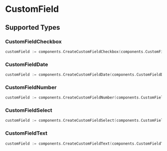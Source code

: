 # CustomField


## Supported Types

### CustomFieldCheckbox

```go
customField := components.CreateCustomFieldCheckbox(components.CustomFieldCheckbox{/* values here */})
```

### CustomFieldDate

```go
customField := components.CreateCustomFieldDate(components.CustomFieldDate{/* values here */})
```

### CustomFieldNumber

```go
customField := components.CreateCustomFieldNumber(components.CustomFieldNumber{/* values here */})
```

### CustomFieldSelect

```go
customField := components.CreateCustomFieldSelect(components.CustomFieldSelect{/* values here */})
```

### CustomFieldText

```go
customField := components.CreateCustomFieldText(components.CustomFieldText{/* values here */})
```

